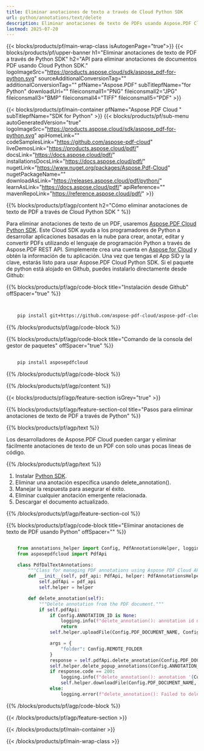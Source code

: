```yaml
---
title: Eliminar anotaciones de texto a través de Cloud Python SDK
url: python/annotations/text/delete
description: Eliminar anotaciones de texto de PDFs usando Aspose.PDF Cloud SDK para Python.
lastmod: 2025-07-20
---
```


{{< blocks/products/pf/main-wrap-class isAutogenPage="true">}}
{{< blocks/products/pf/upper-banner h1="Eliminar anotaciones de texto de PDF a través de Python SDK" h2="API para eliminar anotaciones de documentos PDF usando Cloud Python SDK." logoImageSrc="https://products.aspose.cloud/sdk/aspose_pdf-for-python.svg" sourceAdditionalConversionTag="" additionalConversionTag="" pfName="Aspose.PDF" subTitlepfName="for Python" downloadUrl="" fileiconsmall1="PNG" fileiconsmall2="JPG" fileiconsmall3="BMP" fileiconsmall4="TIFF" fileiconsmall5="PDF" >}}

{{< blocks/products/pf/main-container pfName="Aspose.PDF Cloud " subTitlepfName="SDK for Python" >}}
{{< blocks/products/pf/sub-menu autoGeneratedVersion="true" logoImageSrc="https://products.aspose.cloud/sdk/aspose_pdf-for-python.svg" apiHomeLink="" codeSamplesLink="https://github.com/aspose-pdf-cloud" liveDemosLink="https://products.aspose.cloud/pdf/" docsLink="https://docs.aspose.cloud/pdf/" installationsDocsLink="https://docs.aspose.cloud/pdf/" nugetLink="https://www.nuget.org/packages/Aspose.Pdf-Cloud" nugetPackageName="" downloadAsLink="https://releases.aspose.cloud/pdf/python/" learnAsLink="https://docs.aspose.cloud/pdf/" apiReference="" mavenRepoLink="https://reference.aspose.cloud/pdf/" >}}

{{% blocks/products/pf/agp/content h2="Cómo eliminar anotaciones de texto de PDF a través de Cloud Python SDK " %}}

Para eliminar anotaciones de texto de un PDF, usaremos
[Aspose.PDF Cloud Python SDK](https://products.aspose.cloud/pdf/python/). Este Cloud SDK ayuda a los programadores de Python a desarrollar aplicaciones basadas en la nube para crear, anotar, editar y convertir PDFs utilizando el lenguaje de programación Python a través de Aspose.PDF REST API. Simplemente crea una cuenta en [Aspose for Cloud](https://dashboard.aspose.cloud/#/apps) y obtén la información de tu aplicación. Una vez que tengas el App SID y la clave, estarás listo para usar Aspose.PDF Cloud Python SDK. Si el paquete de python está alojado en Github, puedes instalarlo directamente desde Github:

{{% blocks/products/pf/agp/code-block title="Instalación desde Github" offSpacer="true" %}}

```bash

     
    pip install git+https://github.com/aspose-pdf-cloud/aspose-pdf-cloud-python.git


```

{{% /blocks/products/pf/agp/code-block %}}

{{% blocks/products/pf/agp/code-block title="Comando de la consola del gestor de paquetes" offSpacer="true" %}}

```bash
     
    pip install asposepdfcloud

```

{{% /blocks/products/pf/agp/code-block %}}

{{% /blocks/products/pf/agp/content %}}

{{< blocks/products/pf/agp/feature-section isGrey="true" >}}

{{% blocks/products/pf/agp/feature-section-col title="Pasos para eliminar anotaciones de texto de PDF a través de Python" %}}

{{% blocks/products/pf/agp/text %}}

Los desarrolladores de Aspose.PDF Cloud pueden cargar y eliminar fácilmente anotaciones de texto de un PDF con solo unas pocas líneas de código.

{{% /blocks/products/pf/agp/text %}}

1. Instalar [Python SDK](https://pypi.org/project/asposepdfcloud/).
1. Eliminar una anotación específica usando delete_annotation().
1. Manejar la respuesta para asegurar el éxito.
1. Eliminar cualquier anotación emergente relacionada.
1. Descargar el documento actualizado.

{{% /blocks/products/pf/agp/feature-section-col %}}

{{% blocks/products/pf/agp/code-block title="Eliminar anotaciones de texto de PDF usando Python" offSpacer="" %}}

```python

    from annotations_helper import Config, PdfAnnotationsHelper, logging
    from asposepdfcloud import PdfApi

    class PdfDalTextAnnotations:
        """Class for managing PDF annotations using Aspose PDF Cloud API."""
        def __init__(self, pdf_api: PdfApi, helper: PdfAnnotationsHelper):
            self.pdfApi = pdf_api
            self.helper = helper

        def delete_annotation(self):
            """Delete annotation from the PDF document."""
            if self.pdfApi:
                if Config.ANNOTATION_ID is None:
                    logging.info(f"delete_annotation(): annotation id not defined!")
                    return
                self.helper.uploadFile(Config.PDF_DOCUMENT_NAME, Config.LOCAL_FOLDER, Config.REMOTE_FOLDER)

                args = {
                    "folder": Config.REMOTE_FOLDER
                }
                response = self.pdfApi.delete_annotation(Config.PDF_DOCUMENT_NAME, Config.ANNOTATION_ID, **args)
                self.helper.delete_popup_annotations(Config.ANNOTATION_ID)
                if response.code == 200:
                    logging.info(f"delete_annotation(): annotation '{Config.ANNOTATION_ID}' deleted from the document '{Config.PDF_DOCUMENT_NAME}'.")
                    self.helper.downloadFile(Config.PDF_DOCUMENT_NAME, Config.LOCAL_RESULT_DOCUMENT_NAME, Config.LOCAL_FOLDER, Config.REMOTE_FOLDER, "del_annotation_")
                else:
                    logging.error(f"delete_annotation(): Failed to delete annotation from the document. Response code: {response.code}")
```

{{% /blocks/products/pf/agp/code-block %}}

{{< /blocks/products/pf/agp/feature-section >}}

{{< /blocks/products/pf/main-container >}}

{{< /blocks/products/pf/main-wrap-class >}}
